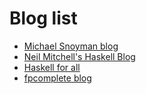 # Blog list

- [Michael Snoyman blog](https://www.snoyman.com/)
- [Neil Mitchell's Haskell Blog](http://neilmitchell.blogspot.jp/)
- [Haskell for all](http://www.haskellforall.com/)
- [fpcomplete blog](https://www.fpcomplete.com/blog)
